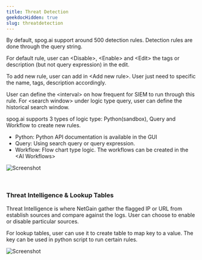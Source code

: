 ```yaml
---
title: Threat Detection
geekdocHidden: true
slug: threatdetection
---
```


By default, spog.ai support around 500 detection rules. Detection rules are done through the query string. 

For default rule, user can \<Disable>, \<Enable> and \<Edit> the tags or description (but not query expression) in the edit.

To add new rule, user can add in \<Add new rule>.  User just need to specific the name, tags, description accordingly.

User can define the \<interval> on how frequent for SIEM to run through this rule. For \<search window> under logic type query, user can define the historical search window. 

spog.ai supports 3 types of logic type: Python(sandbox), Query and Workflow to create new rules.  
* Python: Python API documentation is available in the GUI 
* Query: Using search query or query expression. 
* Workflow: Flow chart type logic. The workflows can be created in the \<AI Workflows>

![Screenshot](/cloud_vista/siem/images/threatdetection.png)

&nbsp;

### Threat Intelligence & Lookup Tables
Threat Intelligence is where NetGain gather the flagged IP or URL from establish sources and compare against the logs.  User can choose to enable or disable particular sources.

For lookup tables, user can use it to create table to map key to a value. The key can be used in python script to run certain rules.

![Screenshot](/cloud_vista/siem/images/threatdetection2.png)





